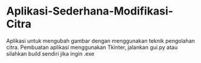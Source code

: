 # Aplikasi-Sederhana-Modifikasi-Citra
Aplikasi untuk mengubah gambar dengan menggunakan teknik pengolahan citra. Pembuatan aplikasi menggunakan Tkinter, jalankan gui.py atau silahkan build sendiri jika ingin .exe
